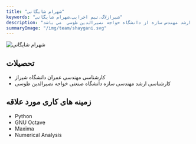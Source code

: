 ```yaml
---
title: "شهرام شایگانی"
keywords: "شیرازلاگ،تیم اجرایی،شهرام شایگانی"
description: "شهرام شایگانی از اعضاء تیم اجرایی شیرازلاگ هستند و دارای مدرک کارشناسی ارشد مهندس سازه از دانشگاه خواجه نصیرالدین طوسی  می باشد."
summaryImage: "/img/team/shaygani.svg"
---
```

![شهرام شایگانی](/img/team/shaygani.svg)

## تحصیلات
* کارشناسی مهندسی عمران دانشگاه شیراز
* کارشناسی ارشد مهندسی سازه دانشگاه صنعتی خواجه نصیرالدین طوسی

## زمینه های کاری مورد علاقه
* Python
* GNU Octave
* Maxima
* Numerical Analysis

